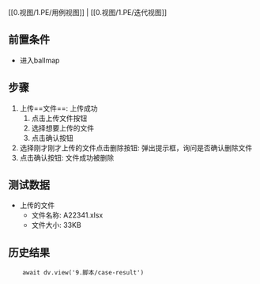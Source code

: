 [[0.视图/1.PE/用例视图]] | [[0.视图/1.PE/迭代视图]]

## 前置条件

- 进入ballmap

## 步骤

1. 上传==文件==: 上传成功
	1. 点击上传文件按钮
	2. 选择想要上传的文件
	3. 点击确认按钮
2. 选择刚才刚才上传的文件点击删除按钮: 弹出提示框，询问是否确认删除文件
3. 点击确认按钮: 文件成功被删除

## 测试数据

- 上传的文件
	- 文件名称: A22341.xlsx
	- 文件大小: 33KB

## 历史结果

```dataviewjs
    await dv.view('9.脚本/case-result')
```
